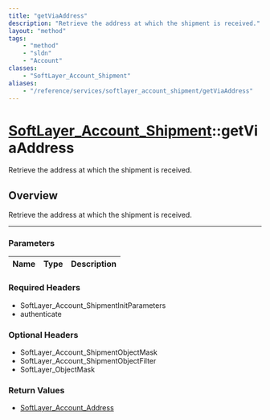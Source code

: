 ```yaml
---
title: "getViaAddress"
description: "Retrieve the address at which the shipment is received."
layout: "method"
tags:
    - "method"
    - "sldn"
    - "Account"
classes:
    - "SoftLayer_Account_Shipment"
aliases:
    - "/reference/services/softlayer_account_shipment/getViaAddress"
---
```

# [SoftLayer_Account_Shipment](/reference/services/SoftLayer_Account_Shipment)::getViaAddress


Retrieve the address at which the shipment is received.


## Overview 
Retrieve the address at which the shipment is received.

-----

### Parameters 
|Name | Type | Description |
| --- | --- | --- |


### Required Headers
* SoftLayer_Account_ShipmentInitParameters
* authenticate


### Optional Headers
* SoftLayer_Account_ShipmentObjectMask
* SoftLayer_Account_ShipmentObjectFilter
* SoftLayer_ObjectMask

### Return Values
* <a href='/reference/datatypes/SoftLayer_Account_Address'>SoftLayer_Account_Address </a>




